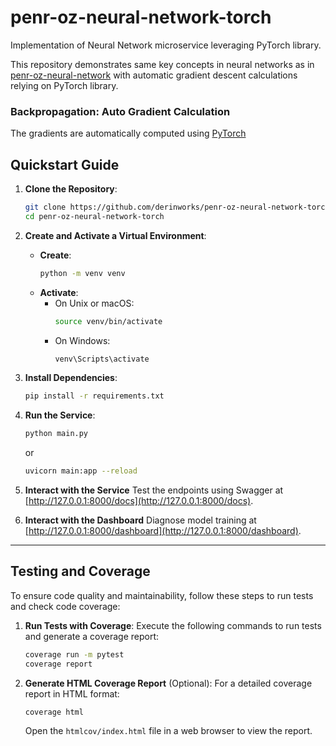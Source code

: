 # penr-oz-neural-network-torch
Implementation of Neural Network microservice leveraging PyTorch library.

This repository demonstrates same key concepts in neural networks as in [penr-oz-neural-network](https://github.com/derinworks/penr-oz-neural-network) with 
automatic gradient descent calculations relying on PyTorch library.

### Backpropagation: Auto Gradient Calculation

The gradients are automatically computed using [PyTorch](https://github.com/pytorch/pytorch)

## Quickstart Guide

1. **Clone the Repository**:
   ```bash
   git clone https://github.com/derinworks/penr-oz-neural-network-torch.git
   cd penr-oz-neural-network-torch
   ```

2. **Create and Activate a Virtual Environment**:
   - **Create**:
     ```bash
     python -m venv venv
     ```
   - **Activate**:
     - On Unix or macOS:
       ```bash
       source venv/bin/activate
       ```
     - On Windows:
       ```bash
       venv\Scripts\activate
       ```

3. **Install Dependencies**:
   ```bash
   pip install -r requirements.txt
   ```

4. **Run the Service**:
   ```bash
   python main.py
   ```
   or
   ```bash
   uvicorn main:app --reload
   ```

5. **Interact with the Service**
Test the endpoints using Swagger at [http://127.0.0.1:8000/docs](http://127.0.0.1:8000/docs).

6. **Interact with the Dashboard**
Diagnose model training at [http://127.0.0.1:8000/dashboard](http://127.0.0.1:8000/dashboard).

---

## Testing and Coverage

To ensure code quality and maintainability, follow these steps to run tests and check code coverage:

1. **Run Tests with Coverage**:
   Execute the following commands to run tests and generate a coverage report:
   ```bash
   coverage run -m pytest
   coverage report
   ```

2. **Generate HTML Coverage Report** (Optional):
   For a detailed coverage report in HTML format:
   ```bash
   coverage html
   ```
   Open the `htmlcov/index.html` file in a web browser to view the report.
